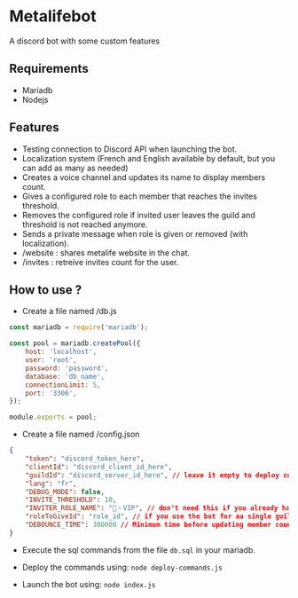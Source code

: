 # Metalifebot
A discord bot with some custom features

## Requirements
- Mariadb
- Nodejs

## Features
- Testing connection to Discord API when launching the bot.
- Localization system (French and English available by default, but you can add as many as needed)
- Creates a voice channel and updates its name to display members count.
- Gives a configured role to each member that reaches the invites threshold.
- Removes the configured role if invited user leaves the guild and threshold is not reached anymore.
- Sends a private message when role is given or removed (with localization).
- /website : shares metalife website in the chat.
- /invites : retreive invites count for the user.

## How to use ?
- Create a file named /db.js
```js
const mariadb = require('mariadb');

const pool = mariadb.createPool({
	host: 'localhost',
	user: 'root',
	password: 'password',
	database: 'db_name',
	connectionLimit: 5,
	port: '3306',
});

module.exports = pool;

```
- Create a file named /config.json
```json
{
	"token": "discord_token_here",
	"clientId": "discord_client_id_here",
	"guildId": "discord_server_id_here", // leave it empty to deploy commands in all the guilds
	"lang": "fr",
	"DEBUG_MODE": false,
	"INVITE_THRESHOLD": 10,
	"INVITER_ROLE_NAME": "📀・VIP", // don't need this if you already have a roleToGiveId (for single guild)
	"roleToGiveId": "role_id", // if you use the bot for aa single guild, put the role id here
	"DEBOUNCE_TIME": 300000 // Minimum time before updating member counts to prevent spam (5 minutes by default)
}
```

- Execute the sql commands from the file `db.sql` in your mariadb.

- Deploy the commands using: `node deploy-commands.js`

- Launch the bot using: `node index.js`